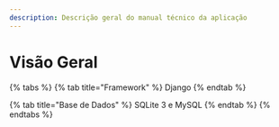 ```yaml
---
description: Descrição geral do manual técnico da aplicação
---
```


# Visão Geral

{% tabs %}
{% tab title="Framework" %}
Django
{% endtab %}

{% tab title="Base de Dados" %}
SQLite 3 e MySQL
{% endtab %}
{% endtabs %}



